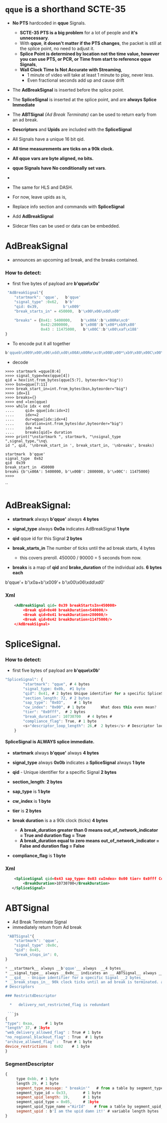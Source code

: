 # `qque`  is a shorthand SCTE-35 

* __No PTS__ hardcoded in  __qque__  Signals.
  * __SCTE-35 PTS is a big problem__ for a lot of people and __it's unnecessary__.
  * With __qque__, __it doesn't matter if the PTS changes__, the packet is still at the splice point, no need to adjust it.
  * __Splice Point is determined by location not the time value, however you can use PTS, or PCR, or Time from start to reference qque Signals__,
  * __Wall Clock Time Is Not Accurate with Streaming__,
      * 1 minute of video will take at least 1 minute to play, never less.
      * Even fractional seconds add up and cause drift      
* The __AdBreakSignal__ is inserted before the splice point.
* The __SpliceSignal__ is inserted at the splice point, and are __always Splice Immediate__
* The __ABTSignal__ _(Ad Break Terminate)_ can be used to return early from an ad break.
* __Descriptors__ and __Upids__ are included with the __SpliceSignal__
* All Signals have a unique 16 bit qid.
* __All time measurements are ticks on a 90k clock.__ 
* __All qque vars are byte aligned, no bits.__
* __qque Signals have No conditionally set vars__.
* 
* The same for HLS and DASH. 
* For now, leave upids as is, 

* Replace info section and commands with __SpliceSignal__

* Add __AdBreakSignal__

* Sidecar files can be used or data can be embedded.

# AdBreakSignal  

* announces an upcoming ad break, and the breaks contained.

### How to detect: 

* first five bytes of payload are __b'qque\x0a'__
  
```js
 "AdBreakSignal"{
    "startmark": 'qque',   b'qque'
    "signal_type" :0x62,   b'b'
    "qid: 0x39,           b'\x009'
    "break_starts_in" = 450000,  b'\x00\x06\xdd\xd0'

    "breaks" = {0x41: 5400000,    b'\x00A':b'\x00Re\xc0'
                0x42:2800000,     b'\x00B':b'\x00*\xb9\x80'
                0x43 : 11475000,   b'\x00C':b'\x00\xaf\x188'
} 
```
* To encode put it all together
```js
b'qqueb\x009\x00\x06\xdd\xd0\x00A\x00Re\xc0\x00B\x00*\xb9\x80\x00C\x00\xaf\x188'
```
* decode
```py3
>>>> startmark =qque[0:4]
>>>> signal_type=hex(qque[4])
qid = hex(int.from_bytes(qque[5:7], byteorder="big"))
>>>> bsn=qque[7:11]
>>>> break_start_in=int.from_bytes(bsn,byteorder="big")
>>>> idx=11
>>>> breaks={}
>>>> end =len(qque)
>>>> while idx < end
....     qid= qque[idx:idx+2]
....     idx+=2
....     dur=qque[idx:idx+4]
....     duration=int.from_bytes(dur,byteorder="big")
....     idx +=4
....     breaks[qid]= duration
>>>> print("\nstartmark ", startmark, "\nsignal_type ",signal_type,"\nq\
id ", qid, '\nbreak_start_in ', break_start_in, '\nbreaks', breaks)

startmark  b'qque' 
signal_type  0x62 
qid  0x39
break_start_in  450000 
breaks {b'\x00A': 5400000, b'\x00B': 2800000, b'\x00C': 11475000}
>>>> 
```

``
#    AdBreakSignal:

   * __startmark__ always __b'qque'__ always  __4 bytes__

   * __signal_type__ always __0x0a__ indicates AdBreakSignal __1 byte__
    
   * __qid__  qque id for this Signal __2 bytes__
    
   * __break_starts_in__  The number of ticks until the ad break starts, 4 bytes
       * this covers preroll. 450000 / 90000 = 5 seconds from now. 
       
  * __breaks__ is a map of  __qid__ and __brake_duration__ of the individual ads. __6 bytes each__  
     

b'qque'+ b'\x0a+b'\x009'+ b'\x00\x06\xdd\xd0'

 
### Xml 
 
```xml
    <AdBreakSignal qid= 0x39 breakStartsIn=450000>
        <Break qid=0x40 breakDuration=540000/>
        <Break qid=0x41 breakDuration=280000/>    
        <Break qid=0x42 breakDuration=11475000/>
    </AdBreakSignal>
```

# SpliceSignal.

###  How to detect: 

* first five bytes of payload are __b'qque\x0b'__

```js
"SpliceSignal": {
        "startmark": "qque", # 4 bytes
        "signal_type: 0x0b,  #1 byte
        "qid": 0x41, # 2 bytes Unique identifier for a specific SpliceSignal
        "section_length: 72, # 2 bytes
        "sap_type": "0x03",    # 1 byte
        "cw_index": "0x00", # 1 byte       What does this even mean?
        "tier": "0x0fff",  # 2 bytes
        "break_duration": 10730700   # 4 bytes # 
        "compliance_flag": True, # 1 byte
        <s>"descriptor_loop_length": 26,#  2 bytes</s> # Descriptor loop length is not needed
    }
```
#### SpliceSignal is ALWAYS splice immediate.
       
* __startmark__ always __b'qque'__ always  __4 bytes__ 
* __signal_type__ always __0x0b__ indicates a __SpliceSignal__ always __1 byte__
* __qid__ - Unique identifier for a specific Signal __2 bytes__
* __section_length__: __2 bytes__
* __sap_type__ is __1 byte__
* __cw_index__ is __1 byte__
* __tier__ is  __2 bytes__
* __break duration__ is a a 90k clock (ticks) __4 bytes__           
   * __A break_duration greater than 0 means  out_of_network_indicator = True and duration flag = True__
   * __A break_duration  equal to zero means out_of_network_indicator = False and duration flag = False__

* __compliance_flag__ is  __1 byte__


### Xml 
```xml
    <SpliceSignal qid=0x43 sap_type= 0x03 cwIndex= 0x00 tier= 0x0fff ComplianceFlag= "true">
        <BreakDuration>10730700</BreakDuration>      
   </SpliceSignal>
```

# ABTSignal
* Ad Break Terminate Signal
* immediately return from Ad break
```js
 "ABTSignal"{
    "startmark": 'qque', 
    "signal_type" :0x0c, 
    "qid": 0x45,
    "break_stops_in": 0,
} 

* __startmark__ always __b'qque'__ always  __4 bytes__ 
* __signal_type__ always __0x0c__ indicates an __ ABTSignal__ always __1 byte__```
* __qid__ - Unique identifier for a specific Signal __2 bytes__
* __break_stops_in__ 90k clock ticks until an ad break is terminated. a value of 0 indicates immediate terminate.
# Descriptors

### RestrictdDescriptor

  *   delivery_not_restricted_flag is redundant
    
 ```js
{
"type": 0xaa,     # 1 byte
"length" 37, # 1byte
"web_delivery_allowed_flag" : True # 1 byte
"no_regional_blackout_flag" : True  # 1 byte
"archive_allowed_flag" :  True # 1 byte
device_restrictions : 0x02    # 1 byte
}
```
### SegmentDescriptor
```js
{
     type 0xbb, # 1 byte
     length 29, # 1 byte
     segment_type_message: " breakin'"   # from a table by segment_type_id
     segment_type_id = 0x33,       # 1 byte
     segment_upid_length: 19,      # 1 byte
     segment_upid_type = 0x05,     # 1byte
     segment_upid_type_name ="AirId"    # from a table by segment_upid_type
     segment_upid : b'I am the upid damn it!' # variable length bytes
}

```
